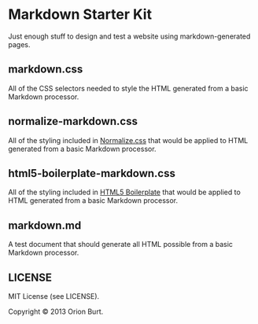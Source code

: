 Markdown Starter Kit
====================

Just enough stuff to design and test a website using markdown-generated pages.

markdown.css
------------

All of the CSS selectors needed to style the HTML generated from a basic Markdown processor.

normalize-markdown.css
----------------------

All of the styling included in [Normalize.css](https://github.com/necolas/normalize.css/) that would be applied to HTML generated from a basic Markdown processor.

html5-boilerplate-markdown.css
----------------------

All of the styling included in [HTML5 Boilerplate](https://github.com/h5bp/html5-boilerplate) that would be applied to HTML generated from a basic Markdown processor.

markdown.md
-----------

A test document that should generate all HTML possible from a basic Markdown processor.

LICENSE
-------

MIT License (see LICENSE).

Copyright :copyright: 2013 Orion Burt.